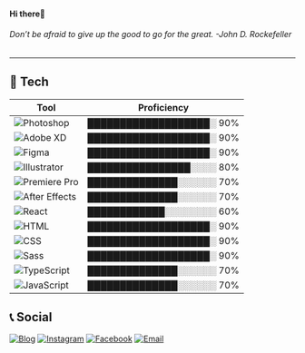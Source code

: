 <h4>Hi there👋</h4>
<h6>Don’t be afraid to give up the good to go for the great. -John D. Rockefeller</h6>

---

## 🔧 Tech
| Tool          | Proficiency |
|---------------|-------------|
|![Photoshop](https://img.shields.io/badge/-Photoshop-blue?logo=adobe-photoshop&logoColor=white)|███████████████████░ 90%|
|![Adobe XD](https://img.shields.io/badge/-XD-FF2E63?logo=adobe-xd&logoColor=white)|███████████████████░ 90%|
|![Figma](https://img.shields.io/badge/-Figma-F24E1E?logo=figma&logoColor=white)|███████████████████░ 90%|
|![Illustrator](https://img.shields.io/badge/-Illustrator-FF9A00?logo=adobe-illustrator&logoColor=white)|████████████████░░░░ 80%|
|![Premiere Pro](https://img.shields.io/badge/-Premiere_Pro-4E4E4E?logo=adobe-premiere-pro&logoColor=white)|██████████████░░░░░░ 70%|
|![After Effects](https://img.shields.io/badge/-After_Effects-9999FF?logo=adobe-after-effects&logoColor=white)|██████████████░░░░░░ 70%|
|![React](https://img.shields.io/badge/-React-61DAFB?logo=react&logoColor=white)|████████████░░░░░░░░ 60%|
|![HTML](https://img.shields.io/badge/-HTML-E34F26?logo=html5&logoColor=white)|███████████████████░ 90%|
|![CSS](https://img.shields.io/badge/-CSS-1572B6?logo=css3&logoColor=white)|███████████████████░ 90%|
|![Sass](https://img.shields.io/badge/-Sass-CC6699?logo=sass&logoColor=white)|███████████████████░ 90%|
|![TypeScript](https://img.shields.io/badge/-TypeScript-007ACC?logo=typescript&logoColor=white)|██████████████░░░░░░ 70%|
|![JavaScript](https://img.shields.io/badge/-JavaScript-F7DF1E?logo=javascript&logoColor=white)|██████████████░░░░░░ 70%|

## 📞 Social
[![Blog](https://img.shields.io/badge/Blog-velog.io-03C75A?style=flat-square&logo=vercel&logoColor=white)](https://velog.io/@tjsdk88802)
[![Instagram](https://img.shields.io/badge/Instagram-Profile-C13584?style=flat-square&logo=instagram&logoColor=white)](https://www.instagram.com/tlswlals98/)
[![Facebook](https://img.shields.io/badge/Facebook-Profile-1877F2?style=flat-square&logo=facebook&logoColor=white)](https://www.facebook.com/profile.php?id=100007928118365&locale=ko_KR)
[![Email](https://img.shields.io/badge/Email-gwonsuna9964%40gmail.com-D14836?style=flat-square&logo=gmail&logoColor=white)](mailto:gwonsuna9964@gmail.com)
